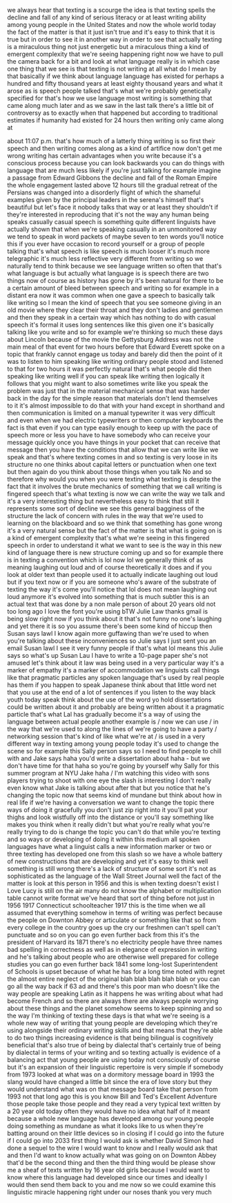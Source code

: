
we always hear that texting is a scourge
the idea is that texting spells the
decline and fall of any kind of serious
literacy or at least writing ability
among young people in the United States
and now the whole world today the fact
of the matter is that it just isn&#39;t true
and it&#39;s easy to think that it is true
but in order to see it in another way in
order to see that actually texting is a
miraculous thing not just energetic but
a miraculous thing a kind of emergent
complexity that we&#39;re seeing happening
right now we have to pull the camera
back for a bit and look at what language
really is in which case one thing that
we see is that texting is not writing at
all what do I mean by that basically if
we think about language language has
existed for perhaps a hundred and fifty
thousand years at least eighty thousand
years and what it arose as is speech
people talked that&#39;s what we&#39;re probably
genetically specified for that&#39;s how we
use language most writing is something
that came along much later and as we saw
in the last talk there&#39;s a little bit of
controversy as to exactly when that
happened but according to traditional
estimates if humanity had existed for 24
hours then writing only came along at

about 11:07 p.m. that&#39;s how much of a
latterly thing writing is so first their
speech and then writing comes along as a
kind of artifice now don&#39;t get me wrong
writing has certain advantages when you
write because it&#39;s a conscious process
because you can look backwards you can
do things with language that are much
less likely if you&#39;re just talking for
example imagine a passage from Edward
Gibbons the decline and fall of the
Roman Empire the whole engagement lasted
above 12 hours till the gradual retreat
of the Persians was changed into a
disorderly flight of which the shameful
examples given by the principal leaders
in the serena&#39;s himself that&#39;s beautiful
but
let&#39;s face it nobody talks that way or
at least they shouldn&#39;t if they&#39;re
interested in reproducing that it&#39;s not
the way any human being speaks casually
casual speech is something quite
different linguists have actually shown
that when we&#39;re speaking casually in an
unmonitored way we tend to speak in word
packets of maybe seven to ten words
you&#39;ll notice this if you ever have
occasion to record yourself or a group
of people talking that&#39;s what speech is
like speech is much looser it&#39;s much
more telegraphic it&#39;s much less
reflective very different from writing
so we naturally tend to think because we
see language written so often that
that&#39;s what language is but actually
what language is is speech there are two
things now of course as history has gone
by it&#39;s been natural for there to be a
certain amount of bleed between speech
and writing so for example in a distant
era now it was common when one gave a
speech to basically talk like writing so
I mean the kind of speech that you see
someone giving in an old movie where
they clear their throat and they don&#39;t
ladies and gentlemen and then they speak
in a certain way which has nothing to do
with casual speech it&#39;s formal it uses
long sentences like this given one
it&#39;s basically talking like you write
and so for example we&#39;re thinking so
much these days about Lincoln because of
the movie the Gettysburg Address was not
the main meal of that event for two
hours before that Edward Everett spoke
on a topic that frankly cannot engage us
today and barely did then the point of
it was to listen to him speaking like
writing ordinary people stood and
listened to that for two hours it was
perfectly natural that&#39;s what people did
then speaking like writing well if you
can speak like writing then logically it
follows that you might want to also
sometimes write like you speak the
problem was just that in the material
mechanical sense that was harder back in
the day for the simple reason that
materials don&#39;t lend themselves
to it it&#39;s almost impossible to do that
with your hand except in shorthand and
then communication is limited on a
manual typewriter it was very difficult
and even when we had electric
typewriters or then computer keyboards
the fact is that even if you can type
easily enough to keep up with the pace
of speech more or less you have to have
somebody who can receive your message
quickly once you have things in your
pocket that can receive that message
then you have the conditions that allow
that we can write like we speak and
that&#39;s where texting comes in and so
texting is very loose in its structure
no one thinks about capital letters or
punctuation when one text but then again
do you think about those things when you
talk No
and so therefore why would you when you
were texting what texting is despite the
fact that it involves the brute
mechanics of something that we call
writing is fingered speech that&#39;s what
texting is now we can write the way we
talk and it&#39;s a very interesting thing
but nevertheless easy to think that
still it represents some sort of decline
we see this general bagginess of the
structure the lack of concern with rules
in the way that we&#39;re used to learning
on the blackboard and so we think that
something has gone wrong it&#39;s a very
natural sense but the fact of the matter
is that what is going on is a kind of
emergent complexity that&#39;s what we&#39;re
seeing in this fingered speech in order
to understand it what we want to see is
the way in this new kind of language
there is new structure coming up and so
for example there is in texting a
convention which is lol now lol we
generally think of as meaning laughing
out loud
and of course theoretically it does and
if you look at older text than people
used it to actually indicate laughing
out loud but if you text now or if you
are someone who&#39;s aware of the substrate
of texting the way it&#39;s
come you&#39;ll notice that lol does not
mean laughing out loud anymore it&#39;s
evolved into something that is much
subtler this is an actual text that was
done by a non male person of about 20
years old not too long ago
I love the font you&#39;re using bTW Julie
Law thanks gmail is being slow right now
if you think about it that&#39;s not funny
no one&#39;s laughing and yet there it is so
you assume there&#39;s been some kind of
hiccup then Susan says lawl I know
again more guffawing than we&#39;re used to
when you&#39;re talking about these
inconveniences so Julie says I just sent
you an email Susan lawl I see it very
funny people if that&#39;s what lol means
this Julie says so what&#39;s up Susan Lau I
have to write a 10-page paper she&#39;s not
amused let&#39;s think about it law was
being used in a very particular way it&#39;s
a marker of empathy it&#39;s a marker of
accommodation we linguists call things
like that pragmatic particles any spoken
language that&#39;s used by real people has
them if you happen to speak Japanese
think about that little word net that
you use at the end of a lot of sentences
if you listen to the way black youth
today speak think about the use of the
word yo hold dissertations could be
written about it and probably are being
written about it a pragmatic particle
that&#39;s what Lal has gradually become
it&#39;s a way of using the language between
actual people
another example is / now we can use / in
the way that we&#39;re used to along the
lines of we&#39;re going to have a party /
networking session that&#39;s kind of like
what we&#39;re at / is used in a very
different way in texting among young
people today it&#39;s used to change the
scene so for example this Sally person
says so I need to find people to chill
with and Jake says haha you&#39;d write a
dissertation about haha - but we don&#39;t
have time for that haha so you&#39;re going
by yourself why Sally for this summer
program at NYU Jake haha / I&#39;m watching
this video with sons players trying to
shoot with one eye the slash is
interesting I don&#39;t really even know
what Jake is talking about after that
but you notice that he&#39;s changing the
topic now that seems kind of mundane but
think about how in real life if we&#39;re
having a conversation we want to change
the topic there ways of doing it
gracefully you don&#39;t just zip right into
it you&#39;ll pat your thighs and look
wistfully off into the distance or
you&#39;ll say something like makes you
think when it really didn&#39;t but what
you&#39;re really what you&#39;re really trying
to do is change the topic you can&#39;t do
that while you&#39;re texting and so ways or
developing of doing it within this
medium all spoken languages have what a
linguist calls a new information marker
or two or three texting has developed
one from this slash so we have a whole
battery of new constructions that are
developing and yet it&#39;s easy to think
well something is still wrong there&#39;s a
lack of structure of some sort it&#39;s not
as sophisticated as the language of the
Wall Street Journal well the fact of the
matter is look at this person in 1956
and this is when texting doesn&#39;t exist I
Love Lucy is still on the air many do
not know the alphabet or multiplication
table cannot write format we&#39;ve heard
that sort of thing before
not just in 1956 1917 Connecticut
schoolteacher 1917 this is the time when
we all assumed that everything somehow
in terms of writing was perfect because
the people on Downton Abbey or
articulate or something like that so
from every college in the country goes
up the cry our freshmen can&#39;t spell
can&#39;t punctuate and so on you can go
even further back from this it&#39;s the
president of Harvard its 1871 there&#39;s no
electricity people have three names bad
spelling in correctness as well as in
elegance of expression in writing and
he&#39;s talking about people who are
otherwise well prepared for college
studies you can go even further back
1841 some long-lost Superintendent of
Schools is upset because of what he has
for a long time noted with regret the
almost entire neglect of the original
blah blah blah blah blah or you can go
all the way back
if 63 ad and there&#39;s this poor man who
doesn&#39;t like the way people are speaking
Latin as it happens he was writing about
what had become French and so there are
always there are always people worrying
about these things and the planet
somehow seems to keep spinning and so
the way I&#39;m thinking of texting these
days is that what we&#39;re seeing is a
whole new way of writing that young
people are developing which they&#39;re
using alongside their ordinary writing
skills and that means that they&#39;re able
to do two things increasing evidence is
that being bilingual is cognitively
beneficial that&#39;s also true of being by
dialectal that&#39;s certainly true of being
by dialectal in terms of your writing
and so texting actually is evidence of a
balancing act that young people are
using today not consciously of course
but it&#39;s an expansion of their
linguistic repertoire is very simple if
somebody from 1973 looked at what was on
a dormitory message board in 1993 the
slang would have changed a little bit
since the era of love story but they
would understand what was on that
message board take that person from 1993
not that long ago this is you know Bill
and Ted&#39;s Excellent Adventure those
people take those people and they read a
very typical text written by a 20 year
old today often they would have no idea
what half of it meant because a whole
new language has developed among our
young people doing something as mundane
as what it looks like to us when they&#39;re
batting around on their little devices
so in closing if I could go into the
future if I could go into 2033
first thing I would ask is whether David
Simon had done a sequel to the wire I
would want to know and I really would
ask that and then I&#39;d want to know
actually what was going on on Downton
Abbey that&#39;d be the second thing and
then the third thing would be please
show me a sheaf of texts written by 16
year old girls because I would want to
know
where this language had developed since
our times and ideally I would then send
them back to you and me now so we could
examine this linguistic miracle
happening right under our noses thank
you very much
